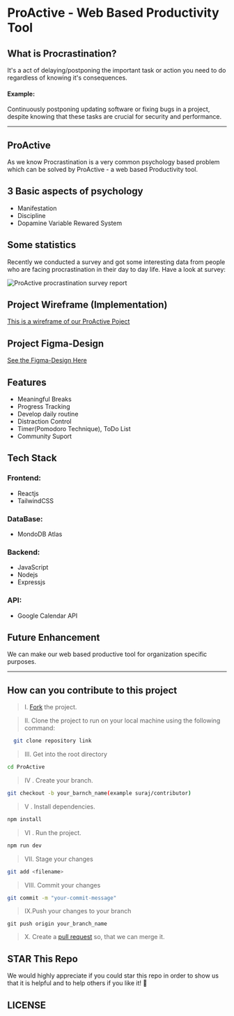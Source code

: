 # ProActive - Web Based Productivity Tool

## What is Procrastination?

It's a act of delaying/postponing the important task or action you need to do regardless of knowing it's consequences.

#### Example:

Continuously postponing updating software or fixing bugs in a project, despite knowing that these tasks are crucial for security and performance.

---

## ProActive

As we know Procrastination is a very common psychology based problem which can be solved by ProActive - a web based Productivity tool.

## 3 Basic aspects of psychology

- Manifestation
- Discipline
- Dopamine Variable Rewared System

## Some statistics

Recently we conducted a survey and got some interesting data from people who are facing procrastination in their day to day life. Have a look at survey:

![ProActive procrastination survey report]("")

## Project Wireframe (Implementation)

[This is a wireframe of our ProActive Poject](https://excalidraw.com/#room=16af7809f06ee64edfa3,b1Hoc7Ptk_d-501jDrXSCg)

## Project Figma-Design

[See the Figma-Design Here](https://www.figma.com/file/a2UpOUlF7pWdqA03bhttIr/Untitled?type=design&node-id=0%3A1&mode=design&t=hZpPRo2nDEVgVyHa-1)

## Features

- Meaningful Breaks
- Progress Tracking
- Develop daily routine
- Distraction Control
- Timer(Pomodoro Technique), ToDo List
- Community Suport

## Tech Stack

### Frontend:

- Reactjs
- TailwindCSS

### DataBase:

- MondoDB Atlas

### Backend:

- JavaScript
- Nodejs
- Expressjs

### API:

- Google Calendar API

## Future Enhancement

We can make our web based productive tool for organization specific purposes.

---

## How can you contribute to this project

> &#8544;. [Fork](https://github.com/Suraj-kumar00/ProActive/fork) the project.

> &#8545;. Clone the project to run on your local machine using the following command:

```sh
  git clone repository link
```

> &#8546;. Get into the root directory

```sh
cd ProActive
```

> &#8547; . Create your branch.

```sh
git checkout -b your_barnch_name(example suraj/contributor)
```

> &#8548; . Install dependencies.

```sh
npm install
```

> &#8549; . Run the project.

```sh
npm run dev
```

> &#8550;. Stage your changes

```sh
git add <filename>
```

> &#8551;. Commit your changes

```sh
git commit -m "your-commit-message"
```

> &#8552;.Push your changes to your branch

```
git push origin your_branch_name
```

> &#8553;. Create a [pull request](https://github.com/Suraj-kumar00/ProActive/compare) so, that we can merge it.

## STAR This Repo

We would highly appreciate if you could star this repo in order to show us that it is helpful and to help others if you like it! 🌟

## LICENSE
